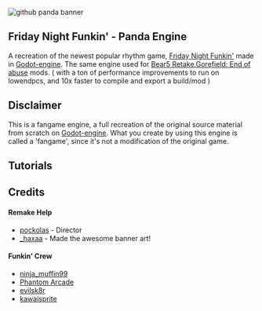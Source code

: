 ![github panda banner](https://github.com/Pocku/Funkin-PandaEngine/assets/89349204/c444d485-e1f4-424d-aa5c-9ad12c367dd6)

## Friday Night Funkin' - Panda Engine
A recreation of the newest popular rhythm game, [Friday Night Funkin'](https://ninja-muffin24.itch.io/funkin) made in [Godot-engine](https://godotengine.org).
The same engine used for [Bear5 Retake](https://gamebanana.com/mods/449693),[Gorefield: End of abuse](https://gamebanana.com/mods/446536) mods.
( with a ton of performance improvements to run on lowendpcs, and 10x faster to compile and export a build/mod )

## Disclaimer
This is a fangame engine, a full recreation of the original source material from scratch on [Godot-engine](https://godotengine.org).
What you create by using this engine is called a 'fangame', since it's not a modification of the original game.

## Tutorials

## Credits
#### Remake Help
- [pockolas](https://twitter.com/pockolas) - Director
- [_haxaa](https://twitter.com/_haxaa) - Made the awesome banner art!

#### Funkin' Crew
- [ninja_muffin99](https://twitter.com/ninja_muffin99)
- [Phantom Arcade](https://twitter.com/PhantomArcade3k)
- [evilsk8r](https://twitter.com/evilsk8r)
- [kawaisprite](https://twitter.com/kawaisprite)
